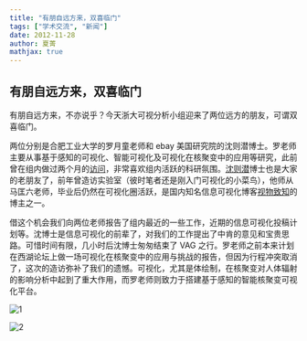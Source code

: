 ```yaml
---
title: "有朋自远方来，双喜临门"
tags: ["学术交流", "新闻"]
date: 2012-11-28
author: 夏菁
mathjax: true
---
```


## 有朋自远方来，双喜临门

有朋自远方来，不亦说乎？今天浙大可视分析小组迎来了两位远方的朋友，可谓双喜临门。

两位分别是合肥工业大学的罗月童老师和 ebay 美国研究院的沈则潜博士。罗老师主要从事基于感知的可视化、智能可视化及可视化在核聚变中的应用等研究，此前曾在组内做过两个月的[访问](http://www.cad.zju.edu.cn/home/vagblog/?p=536)，非常喜欢组内活跃的科研氛围。[沈则潜](http://weibo.com/zqshen79)博士也是大家的老朋友了，前年曾造访实验室（彼时笔者还是刚入门可视化的小菜鸟），他师从马匡六老师，毕业后仍然在可视化圈活跃，是国内知名信息可视化博客[视物致知](http://www.vizinsight.com/)的博主之一。

借这个机会我们向两位老师报告了组内最近的一些工作，近期的信息可视化投稿计划等。沈博士是信息可视化的前辈了，对我们的工作提出了中肯的意见和宝贵思路。可惜时间有限，几小时后沈博士匆匆结束了 VAG 之行。罗老师之前本来计划在西湖论坛上做一场可视化在核聚变中的应用与挑战的报告，但因为行程冲突取消了，这次的造访弥补了我们的遗憾。可视化，尤其是体绘制，在核聚变对人体辐射的影响分析中起到了重大作用，而罗老师则致力于搭建基于感知的智能核聚变可视化平台。

![1](http://www.cad.zju.edu.cn/home/vagblog/wp-content/uploads/2012/11/IMG_1348.jpg)

![2](http://www.cad.zju.edu.cn/home/vagblog/wp-content/uploads/2012/11/IMG_1356.jpg)
